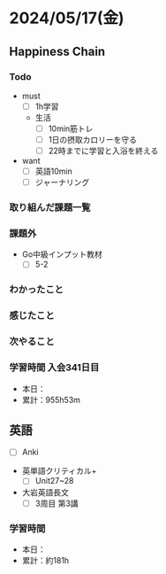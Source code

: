 # 2024/05/17(金)

## Happiness Chain

### Todo

- must
  - [ ] 1h学習
  - 生活
    - [ ] 10min筋トレ
    - [ ] 1日の摂取カロリーを守る
    - [ ] 22時までに学習と入浴を終える
- want
  - [ ] 英語10min
  - [ ] ジャーナリング

### 取り組んだ課題一覧

### 課題外

- Go中級インプット教材
  - [ ] 5-2

### わかったこと

### 感じたこと

### 次やること

### 学習時間 入会341日目

- 本日：
- 累計：955h53m

## 英語

- [ ] Anki
- 英単語クリティカル+
  - [ ] Unit27~28
- 大岩英語長文
  - [ ] 3周目 第3講

### 学習時間

- 本日：
- 累計：約181h
